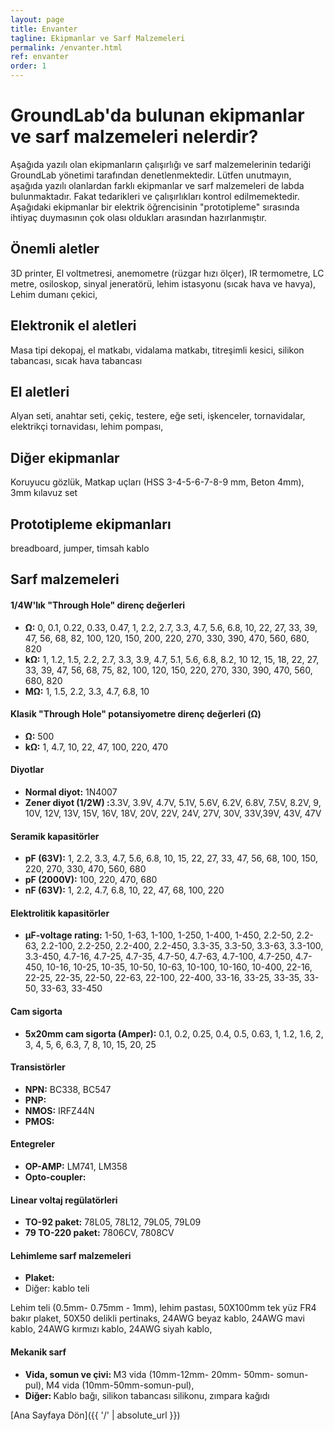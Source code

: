 ```yaml
---
layout: page
title: Envanter
tagline: Ekipmanlar ve Sarf Malzemeleri
permalink: /envanter.html
ref: envanter
order: 1
---
```

<h1>GroundLab'da bulunan ekipmanlar ve sarf malzemeleri nelerdir?</h1>
Aşağıda yazılı olan ekipmanların çalışırlığı ve sarf malzemelerinin tedariği GroundLab yönetimi tarafından denetlenmektedir. Lütfen unutmayın, aşağıda yazılı olanlardan farklı ekipmanlar ve sarf malzemeleri de labda bulunmaktadır. Fakat tedarikleri ve çalışırlıkları kontrol edilmemektedir. Aşağıdaki ekipmanlar bir elektrik öğrencisinin "prototipleme" sırasında ihtiyaç duymasının çok olası oldukları arasından hazırlanmıştır.

<h2>Önemli aletler</h2>
   3D printer, El voltmetresi, anemometre (rüzgar hızı ölçer), IR termometre, LC metre, osiloskop, sinyal jeneratörü, lehim istasyonu (sıcak hava ve havya), Lehim dumanı çekici,

<h2>Elektronik el aletleri </h2>
  Masa tipi dekopaj, el matkabı, vidalama matkabı, titreşimli kesici, silikon tabancası, sıcak hava tabancası

<h2>El aletleri</h2>
Alyan seti, anahtar seti, çekiç, testere, eğe seti,  işkenceler, tornavidalar, elektrikçi tornavidası, lehim pompası,

<h2>Diğer ekipmanlar</h2>
Koruyucu gözlük, Matkap uçları (HSS 3-4-5-6-7-8-9 mm, Beton 4mm), 3mm kılavuz set

<h2>Prototipleme ekipmanları</h2>
breadboard, jumper, timsah kablo

<h2>Sarf malzemeleri </h2>

<h4>1/4W'lık "Through Hole" direnç değerleri</h4>
  <ul>
    <li><b>Ω:</b> 0, 0.1, 0.22, 0.33, 0.47, 1, 2.2, 2.7, 3.3, 4.7, 5.6, 6.8, 10, 22, 27, 33, 39, 47, 56, 68, 82, 100, 120, 150, 200, 220, 270, 330, 390, 470, 560, 680, 820 </li>
    <li><b>kΩ:</b> 1, 1.2, 1.5, 2.2, 2.7, 3.3, 3.9, 4.7, 5.1, 5.6, 6.8, 8.2, 10 12, 15, 18, 22, 27, 33, 39, 47, 56, 68, 75, 82, 100, 120, 150, 220, 270, 330, 390, 470, 560, 680, 820 </li>
    <li><b>MΩ:</b> 1, 1.5, 2.2, 3.3, 4.7, 6.8, 10 </li>
  </ul>

<h4>Klasik "Through Hole" potansiyometre direnç değerleri (Ω)</h4>
  <ul>
    <li><b>Ω:</b> 500 </li>
    <li><b>kΩ:</b> 1, 4.7, 10, 22, 47, 100, 220, 470 </li>
  </ul>

<h4>Diyotlar</h4>
  <ul>
    <li><b>Normal diyot:</b> 1N4007 </li>
    <li><b>Zener diyot (1/2W) :</b>3.3V, 3.9V, 4.7V, 5.1V, 5.6V, 6.2V, 6.8V, 7.5V, 8.2V, 9, 10V, 12V, 13V, 15V, 16V, 18V, 20V, 22V, 24V, 27V, 30V, 33V,39V, 43V, 47V   </li>  
  </ul>  

<h4>Seramik kapasitörler </h4>
  <ul>
    <li><b>pF (63V):</b> 1, 2.2, 3.3, 4.7, 5.6, 6.8, 10, 15, 22, 27, 33, 47, 56, 68, 100, 150, 220, 270, 330, 470, 560, 680 </li>
    <li><b>pF (2000V):</b> 100, 220, 470, 680 </li>
    <li><b>nF (63V):</b> 1, 2.2, 4.7, 6.8, 10, 22, 47, 68, 100, 220 </li>
  </ul>

<h4>Elektrolitik kapasitörler</h4>
  <ul>
    <li><b> μF-voltage rating:</b> 1-50, 1-63, 1-100, 1-250, 1-400, 1-450, 2.2-50, 2.2-63, 2.2-100, 2.2-250, 2.2-400, 2.2-450, 3.3-35, 3.3-50, 3.3-63, 3.3-100, 3.3-450, 4.7-16, 4.7-25, 4.7-35, 4.7-50, 4.7-63, 4.7-100, 4.7-250, 4.7-450, 10-16, 10-25, 10-35, 10-50, 10-63, 10-100, 10-160, 10-400, 22-16, 22-25, 22-35, 22-50, 22-63, 22-100, 22-400, 33-16, 33-25, 33-35, 33-50, 33-63, 33-450 </li>
  </ul>
<h4>Cam sigorta</h4>   
  <ul>
    <li><b> 5x20mm cam sigorta (Amper):</b> 0.1, 0.2, 0.25, 0.4, 0.5, 0.63, 1, 1.2, 1.6, 2, 3, 4, 5, 6, 6.3, 7, 8, 10, 15, 20, 25 </li>
  </ul>

<h4>Transistörler</h4>
  <ul>
    <li><b>NPN:</b> BC338, BC547 </li>
    <li><b>PNP:</b>  </li>
    <li><b>NMOS:</b> IRFZ44N </li>
    <li><b>PMOS:</b>  </li>
  </ul>
<h4>Entegreler</h4>
  <ul>
    <li><b>OP-AMP:</b> LM741, LM358 </li>
    <li><b>Opto-coupler:</b>  </li>
  </ul>    
<h4>Linear voltaj regülatörleri</h4>
<ul>
  <li><b> TO-92 paket:</b> 78L05, 78L12, 79L05, 79L09 </li>
  <li><b>79 TO-220 paket:</b> 7806CV, 7808CV  </li>
</ul>

<h4>Lehimleme sarf malzemeleri</h4>
  <ul>
    <li><b> Plaket:</b> </li>
    <li> Diğer: kablo teli </li>
  </ul>
Lehim teli (0.5mm- 0.75mm - 1mm), lehim pastası, 50X100mm tek yüz FR4 bakır plaket, 50X50 delikli pertinaks, 24AWG beyaz kablo, 24AWG mavi kablo, 24AWG kırmızı kablo, 24AWG siyah kablo,

<h4>Mekanik sarf</h4>
  <ul>        
    <li><b> Vida, somun ve çivi: </b> M3 vida (10mm-12mm- 20mm- 50mm- somun- pul), M4 vida (10mm-50mm-somun-pul),   </li>
    <li><b> Diğer: </b> Kablo bağı, silikon tabancası silikonu, zımpara kağıdı</li>
  </ul>


[Ana Sayfaya Dön]({{ '/' | absolute_url }})
